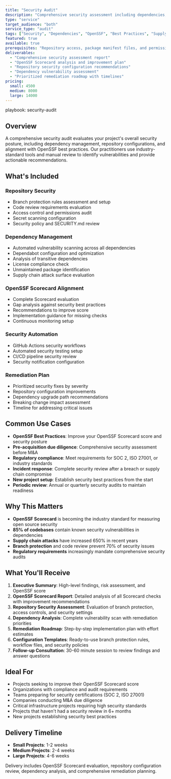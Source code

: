 ```yaml
---
title: "Security Audit"
description: "Comprehensive security assessment including dependencies, repository configuration, and OpenSSF Scorecard alignment"
type: "service"
target_audience: "both"
service_type: "audit"
tags: ["Security", "Dependencies", "OpenSSF", "Best Practices", "Supply Chain"]
featured: true
available: true
prerequisites: "Repository access, package manifest files, and permissions to review security settings"
deliverables:
  - "Comprehensive security assessment report"
  - "OpenSSF Scorecard analysis and improvement plan"
  - "Repository security configuration recommendations"
  - "Dependency vulnerability assessment"
  - "Prioritized remediation roadmap with timelines"
pricing:
  small: 4500
  medium: 8000
  large: 14000
---
```

playbook: security-audit

## Overview

A comprehensive security audit evaluates your project's overall security posture, including dependency management, repository configurations, and alignment with OpenSSF best practices. Our practitioners use industry-standard tools and manual review to identify vulnerabilities and provide actionable recommendations.

## What's Included

### Repository Security
- Branch protection rules assessment and setup
- Code review requirements evaluation
- Access control and permissions audit
- Secret scanning configuration
- Security policy and SECURITY.md review

### Dependency Management
- Automated vulnerability scanning across all dependencies
- Dependabot configuration and optimization
- Analysis of transitive dependencies
- License compliance check
- Unmaintained package identification
- Supply chain attack surface evaluation

### OpenSSF Scorecard Alignment
- Complete Scorecard evaluation
- Gap analysis against security best practices
- Recommendations to improve score
- Implementation guidance for missing checks
- Continuous monitoring setup

### Security Automation
- GitHub Actions security workflows
- Automated security testing setup
- CI/CD pipeline security review
- Security notification configuration

### Remediation Plan
- Prioritized security fixes by severity
- Repository configuration improvements
- Dependency upgrade path recommendations
- Breaking change impact assessment
- Timeline for addressing critical issues

## Common Use Cases

- **OpenSSF Best Practices**: Improve your OpenSSF Scorecard score and security posture
- **Pre-acquisition due diligence**: Comprehensive security assessment before M&A
- **Regulatory compliance**: Meet requirements for SOC 2, ISO 27001, or industry standards
- **Incident response**: Complete security review after a breach or supply chain compromise
- **New project setup**: Establish security best practices from the start
- **Periodic review**: Annual or quarterly security audits to maintain readiness

## Why This Matters

- **OpenSSF Scorecard** is becoming the industry standard for measuring open source security
- **85% of codebases** contain known security vulnerabilities in dependencies
- **Supply chain attacks** have increased 650% in recent years
- **Branch protection** and code review prevent 70% of security issues
- **Regulatory requirements** increasingly mandate comprehensive security audits

## What You'll Receive

1. **Executive Summary**: High-level findings, risk assessment, and OpenSSF score
2. **OpenSSF Scorecard Report**: Detailed analysis of all Scorecard checks with improvement recommendations
3. **Repository Security Assessment**: Evaluation of branch protection, access controls, and security settings
4. **Dependency Analysis**: Complete vulnerability scan with remediation priorities
5. **Remediation Roadmap**: Step-by-step implementation plan with effort estimates
6. **Configuration Templates**: Ready-to-use branch protection rules, workflow files, and security policies
7. **Follow-up Consultation**: 30-60 minute session to review findings and answer questions

## Ideal For

- Projects seeking to improve their OpenSSF Scorecard score
- Organizations with compliance and audit requirements
- Teams preparing for security certifications (SOC 2, ISO 27001)
- Companies conducting M&A due diligence
- Critical infrastructure projects requiring high security standards
- Projects that haven't had a security review in 6+ months
- New projects establishing security best practices

## Delivery Timeline

- **Small Projects**: 1-2 weeks
- **Medium Projects**: 2-4 weeks  
- **Large Projects**: 4-6 weeks

Delivery includes OpenSSF Scorecard evaluation, repository configuration review, dependency analysis, and comprehensive remediation planning.
